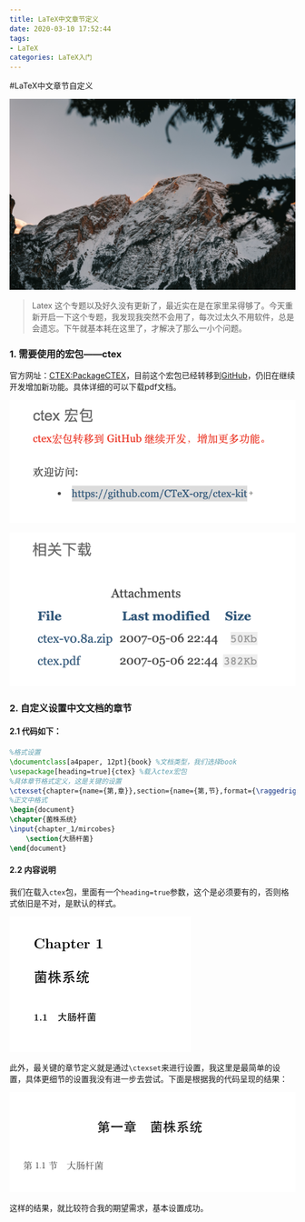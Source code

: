 ```yaml
---
title: LaTeX中文章节定义
date: 2020-03-10 17:52:44
tags:
- LaTeX
categories: LaTeX入门
---
```


<meta name="referrer" content="no-referrer" />

#LaTeX中文章节自定义

![](https://raw.githubusercontent.com/Lxmic/Picture-bed/master/Image/maksym-ivashchenko-JxKIQBt26qg-unsplash.jpg)

> Latex 这个专题以及好久没有更新了，最近实在是在家里呆得够了。今天重新开启一下这个专题，我发现我突然不会用了，每次过太久不用软件，总是会遗忘。下午就基本耗在这里了，才解决了那么一小个问题。



<!--less-->



### 1. 需要使用的宏包——ctex

官方网址：[CTEX:PackageCTEX](http://www.ctex.org/PackageCTeX)，目前这个宏包已经转移到[GitHub](https://github.com/CTeX-org/ctex-kit)，仍旧在继续开发增加新功能。具体详细的可以下载pdf文档。

![](https://raw.githubusercontent.com/Lxmic/Picture-bed/master/Image/20200310163651.png)

![](https://raw.githubusercontent.com/Lxmic/Picture-bed/master/Image/20200310163739.png)

### 2. 自定义设置中文文档的章节

#### 2.1 代码如下：

```latex
%格式设置
\documentclass[a4paper, 12pt]{book} %文档类型，我们选择book
\usepackage[heading=true]{ctex} %载入ctex宏包
%具体章节格式定义，这是关键的设置
\ctexset{chapter={name={第,章}},section={name={第,节},format={\raggedright\Large}}}
%正文中格式
\begin{document}
\chapter{菌株系统}
\input{chapter_1/mircobes}	
	\section{大肠杆菌}
\end{document}
```

#### 2.2 内容说明

我们在载入`ctex`包，里面有一个`heading=true`参数，这个是必须要有的，否则格式依旧是不对，是默认的样式。

![这是缺少heading的呈现结果](https://raw.githubusercontent.com/Lxmic/Picture-bed/master/Image/20200310173247.png)

此外，最关键的章节定义就是通过`\ctexset`来进行设置，我这里是最简单的设置，具体更细节的设置我没有进一步去尝试。下面是根据我的代码呈现的结果：

![](https://raw.githubusercontent.com/Lxmic/Picture-bed/master/Image/20200310174223.png)

这样的结果，就比较符合我的期望需求，基本设置成功。



